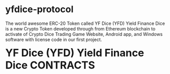 # yfdice-protocol

The world awesome ERC-20 Token called YF Dice (YFD) Yield Finance Dice is a new Crypto Token developed through from Ethereum blockchain to activate of Crypto Dice Trading Game Website, Android app, and Windows software with license code in our first project.

<div style="font-size:32px; font-weight:bold">
	YF Dice (YFD) Yield Finance Dice CONTRACTS
</div>

